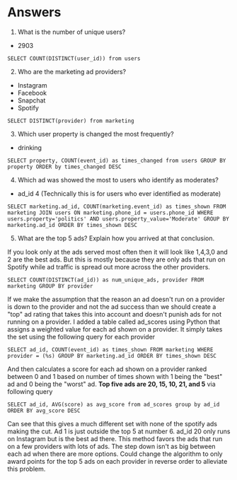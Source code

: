 # Answers
1. What is the number of unique users?
* 2903 
```
SELECT COUNT(DISTINCT(user_id)) from users
```
2. Who are the marketing ad providers? 
* Instagram
* Facebook
* Snapchat
* Spotify
``` 
SELECT DISTINCT(provider) from marketing
```
3. Which user property is changed the most frequently?
* drinking
```
SELECT property, COUNT(event_id) as times_changed from users GROUP BY property ORDER by times_changed DESC
```
4. Which ad was showed the most to users who identify as moderates?
* ad_id 4 (Technically this is for users who ever identified as moderate)
```
SELECT marketing.ad_id, COUNT(marketing.event_id) as times_shown FROM marketing JOIN users ON marketing.phone_id = users.phone_id WHERE users.property='politics' AND users.property_value='Moderate' GROUP BY marketing.ad_id ORDER BY times_shown DESC
```
5. What are the top 5 ads? Explain how you arrived at that conclusion.

If you look only at the ads served most often then it will look like 1,4,3,0 and 2 are the best ads.  But this is mostly because they are only ads that run on Spotify while ad traffic is spread out more across the other providers.
```
SELECT COUNT(DISTINCT(ad_id)) as num_unique_ads, provider FROM marketing GROUP BY provider
```
If we make the assumption that the reason an ad doesn't run on a provider is down to the provider and not the ad success than we should create a "top" ad rating that takes this into account and doesn't punish ads for not running on a provider. I added a table called ad_scores using Python that assigns a weighted value for each ad shown on a provider. It simply takes the set using the following query for each provider
```
SELECT ad_id, COUNT(event_id) as times_shown FROM marketing WHERE provider = (%s) GROUP BY marketing.ad_id ORDER BY times_shown DESC
```
And then calculates a score for each ad shown on a provider ranked between 0 and 1 based on number of times shown with 1 being the "best" ad and 0 being the "worst" ad. <b>Top five ads are 20, 15, 10, 21, and 5</b> via following query
```
SELECT ad_id, AVG(score) as avg_score from ad_scores group by ad_id ORDER BY avg_score DESC
```
Can see that this gives a much different set with none of the spotify ads making the cut. Ad 1 is just outside the top 5 at number 6.  ad_id 20 only runs on Instagram but is the best ad there.  This method favors the ads that run on a few providers with lots of ads. The step down isn't as big between each ad when there are more options. Could change the algorithm to only award points for the top 5 ads on each provider in reverse order to alleviate this problem.
